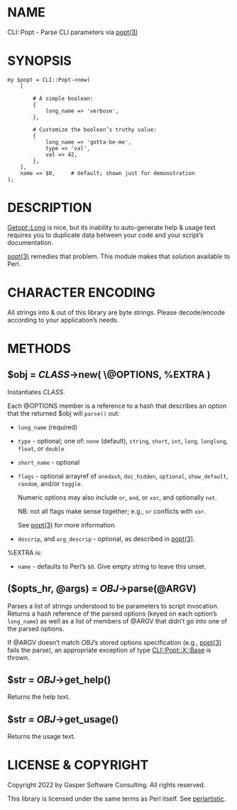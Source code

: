 # NAME

CLI::Popt - Parse CLI parameters via [popt(3)](http://man.he.net/man3/popt)

# SYNOPSIS

    my $popt = CLI::Popt->new(
        [

            # A simple boolean:
            {
                long_name => 'verbose',
            },

            # Customize the boolean’s truthy value:
            {
                long_name => 'gotta-be-me',
                type => 'val',
                val => 42,
            },
        ],
        name => $0,     # default; shown just for demonstration
    );

# DESCRIPTION

[Getopt::Long](https://metacpan.org/pod/Getopt%3A%3ALong) is nice, but its inability to auto-generate help & usage
text requires you to duplicate data between your code and your script’s
documentation.

[popt(3)](http://man.he.net/man3/popt) remedies that problem. This module makes that solution available
to Perl.

# CHARACTER ENCODING

All strings into & out of this library are byte strings. Please
decode/encode according to your application’s needs.

# METHODS

## $obj = _CLASS_->new( \\@OPTIONS, %EXTRA )

Instantiates _CLASS_.

Each @OPTIONS member is a reference to a hash that describes an option
that the returned $obj will `parse()` out:

- `long_name` (required)
- `type` - optional; one of: `none` (default), `string`, `short`,
`int`, `long`, `longlong`, `float`, or `double`
- `short_name` - optional
- `flags` - optional arrayref of `onedash`, `doc_hidden`,
`optional`, `show_default`, `random`, and/or `toggle`.

    Numeric options may also include `or`, `and`, or `xor`, and optionally
    `not`.

    NB: not all flags make sense together; e.g., `or` conflicts with `xor`.

    See [popt(3)](http://man.he.net/man3/popt) for more information.

- `descrip`, and `arg_descrip` - optional, as described in
[popt(3)](http://man.he.net/man3/popt).

%EXTRA is:

- `name` - defaults to Perl’s `$0`. Give empty string
to leave this unset.

## ($opts\_hr, @args) = _OBJ_->parse(@ARGV)

Parses a list of strings understood to be parameters to script
invocation. Returns a hash reference of the parsed options (keyed
on each option’s `long_name`) as well as a list of members of @ARGV that
didn’t go into one of the parsed options.

If @ARGV doesn’t match _OBJ_’s stored options specification (e.g.,
[popt(3)](http://man.he.net/man3/popt) fails the parse), an appropriate exception of type
[CLI::Popt::X::Base](https://metacpan.org/pod/CLI%3A%3APopt%3A%3AX%3A%3ABase) is thrown.

## $str = _OBJ_->get\_help()

Returns the help text.

## $str = _OBJ_->get\_usage()

Returns the usage text.

# LICENSE & COPYRIGHT

Copyright 2022 by Gasper Software Consulting. All rights reserved.

This library is licensed under the same terms as Perl itself.
See [perlartistic](https://metacpan.org/pod/perlartistic).
